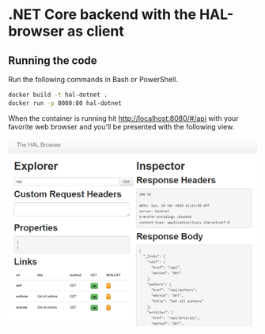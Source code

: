 # .NET Core backend with the HAL-browser as client

## Running the code

Run the following commands in Bash or PowerShell.

```bash
docker build -t hal-dotnet .
docker run -p 8080:80 hal-dotnet
```

When the container is running hit [http://localhost:8080/#/api](http://localhost:8080/#/api) with your favorite web browser and you'll be presented with the following view.

![HAL-browser](hal-browser.png)